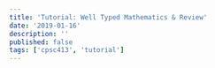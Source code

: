 ```yaml
---
title: 'Tutorial: Well Typed Mathematics & Review'
date: '2019-01-16'
description: ''
published: false
tags: ['cpsc413', 'tutorial']
---
```

